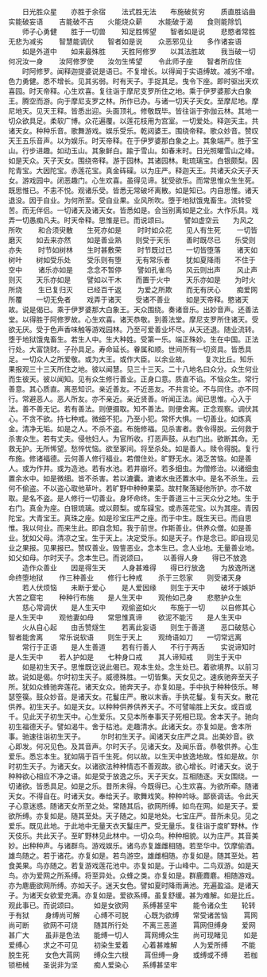<!-- { "loadSidebar": true } -->
　　日光胜众星　　亦胜于余宿
　　法式胜无法　　布施破贫穷
　　质直胜谄曲　　实能破妄语
　　吉能破不吉　　火能烧众薪
　　水能破于渴　　食则能除饥
　　师子心勇健　　胜于一切兽
　　知足胜悕望　　智者如是说
　　悲愍者常胜　　无悲为减劣
　　智慧能调伏　　智者如是说
　　众恶邪见业　　多作诸妄语
　　如是外道中　　如来最殊胜
　　天胜阿修罗　　以其法胜故
　　我当破一切　　何况汝一身
　　汝阿修罗使　　汝勿生悕望
　　令此师子座　　智者所应住
　　时阿修罗。闻释迦提婆说是语已。不复增长。以得闻于实语缚故。减劣不增。色力勇健。悉不增长。见其劣弱。时有天子。手捉其足。曳令下座。即时驱出天欢喜园。时天帝释。心生欢喜。复往诣于摩尼支罗所住之地。乘于伊罗婆那大白象王。腾空而游。向于摩尼支罗之林。所作已办。与诸一切天子天女。至摩尼地。摩尼地天。见天王释。皆悉出迎。头面顶礼。修敬既毕。皆往诣于弥伽云林。其地一切众欲具足。柔软广博。众花遍覆。以莲花枝用为宫室。一切爱处。释迦天主。共诸天女。种种乐音。歌舞游戏。娱乐受乐。乾闼婆王。围绕帝释。歌众妙音。赞叹天王五乐音声。以为娱乐。时天帝释。在于伊罗婆那白象之上。其象端严。胜于宝山。行步进趣。如动玉山。其象鲜白。踰于雪山。如春末时。日光照曜雪山之峰。如是天众。天子天女。围绕帝释。游于园林。其诸园林。毗琉璃宝。白银颇梨。因陀青宝。大因陀宝。赤莲花宝。真金砗磲。以为庄严。释迦天王。共诸天众天子天女。游戏园中。闭恶趣门。心生欢喜。虽得见谛。犹受欲乐。而常思惟众生生死。既思惟已。不恚不悦。观诸乐受。皆悉无常破坏离散。如是知已。内自思惟。诸天退没。因于自业。为何所至。受自业果。业风所吹。堕于地狱饿鬼畜生。流转受苦。而无伴侣。一切诸天及诸天女。皆悉如是。会当别离如是之业。大作乐具。戏弄一切愚痴凡夫。时天帝释。思惟是已。而说颂曰。
　　譬如虚空云　　为风之所吹
　　和合须臾散　　生死亦如是
　　时时如众花　　见人有生死
　　一切皆磨灭　　如去来亦然
　　如是善业熟　　则受于天乐
　　善时既尽已　　乐受则亦失
　　时节如树林　　生时甚敷荣
　　时节既过已　　一切皆堕落
　　诸天如树叶　　树如受乐处
　　受乐则有堕　　无有常乐者
　　犹如夏降雨　　不住于空中
　　诸乐亦如是　　念念不暂停
　　譬如孔雀鸟　　风云则出声
　　风止声则灭　　天乐亦如是
　　譬如以干木　　而置于火中
　　天乐亦如是　　为时火所烧
　　生已复归灭　　已经百千返
　　为爱之所欺　　而无有厌心
　　痴爱网所覆　　一切无免者
　　戏弄于诸天　　受诸不善业
　　如是天帝释。愍诸天故。说是偈已。乘于伊罗婆那大白象王。天众围绕。奏诸音乐。出妙音声。还善法堂。以得胜于阿修罗故。心生欢喜。诸天恭敬。到善法堂。摩尼支罗所住诸天。受欲无厌。受于色声香味触等游戏园林。乃至可爱善业坏尽。从天还退。随业流转。堕于地狱饿鬼畜生。若生人中。生大种姓。受第一乐。端正殊妙。生在中国。正法行处。大富饶财。子孙具足。寿命延长。眷属和顺。世间所有一切资具。皆悉具足。一切众人之所爱敬。或为大王。或作大臣。以余业故。
　　复次比丘。知乐果报观三十三天所住之地。彼以闻慧。见三十三天。二十八地名曰众分。众生何业而生彼天。彼以闻知。见有众生修行善业。正身口意。质直不谄。不恼众生。常行善意。其心质直。离恶知识。亲近善友。不近恶友。不共言论。不与同住。亦不同行。常避恶人。恶人所友。亦不亲近。亲近贤善。听闻正法。闻已思惟。心入于法。善不善无记。若有善法。则便摄取。知不善法。则便舍离。正念观察。调伏其心。不贪不欲。持七种戒。微细不犯。乃至小犯。常怀大惧。一切善业。如炼真金。清净无垢。如是之人。不杀不盗。布施修福。见杀害者。救令得脱。云何救于杀害众生。若有丈夫。侵他妇人。为官所收。打恶声鼓。从右门出。欲断其命。无救无护。无所悕望。愁悴忧恼。欲至冢间。将至杀处。如是善人。赎令得脱。复行布施。修诸福德。云何善人修行福业。若僧住处。旷野无水。渴乏苦恼。如是善人。或为作井。或为造池。若有水池。若井崩坏。若多细虫。为僧修治。以诸细虫置余水中。如是微细。皆不杀害。若以漉囊。漉诸水虫还置水中。是名不杀生。云何不偷盗。不以盗心取他草叶。若旷野中种种果菜。故村聚落疑他所护。亦不故取。是名不盗。是人修行一切善业。身坏命终。生于善道三十三天众分之地。生于右门。真金为座。白银琉璃。或以颇梨。或车磲宝。或赤莲花宝。以为其座。青因陀宝。大青宝王。真珠之座。如是珍宝庄严之座。而于中生。既生天已。而自思惟。我以何业。而来生此。即自念知。我于前世。作斯善业。供养众僧。如是善业。犹如父母。清凉之宝。生于天上。决定受乐。如是天子。作是念已。即自现见业之果报。见果报已。赞叹善业。毁訾恶业。念本生已。念人业地。无量善业地。如父如母。尔时天子。念本生已。而说颂曰。
　　以善得人身　　得已不放逸
　　造作众善业　　因是得生天
　　人身甚难得　　得已行放逸
　　为放逸所迷　　命终堕地狱
　　作三种善业　　修行七种戒
　　杀于三怨家　　则受诸天身
　　若人伏烦恼　　未断于爱心
　　是人爱因缘　　则生于天中
　　破坏于嫉妒　　大苦之窟宅
　　种种行布施　　是人生天中
　　观他如己身　　悲愍护众生
　　慈心常调伏　　是人生天中
　　观偷盗如火　　布施于一切
　　以自修其心　　是人生天中
　　观他妻如母　　常思惟真谛
　　欲泥不能污　　是人生天中
　　火从自心起　　由舌赞燧生
　　若离此妄语　　则生于善道
　　恶口破慈心　　智者能舍离
　　常乐说软语　　则生于天上
　　观绮语如刀　　一切常远离
　　常行于正语　　是人生善道
　　若有行善人　　不行于两舌
　　实说谛知时　　是人生天中
　　若人护如是　　七种身口戒
　　其人谛知戒　　则生于天中
　　如是初生天子。思惟既讫说此偈已。观本生处。念生处已。着欲境界。以前习故。说如是偈。尔时初生天子。威德殊胜。一切皆集。天女见之。速疾驰奔至天子所。犹如众蜂驰奔莲花。诸天女众。驰奔天子。亦复如是。手中执于种种伎乐。琴瑟箜篌。鼓众妙音。是诸天女。花鬘庄严。散以末香。手执花鬘。复有天女。散花供养。初生天子。如是天女。以种种供养供养天子。不可譬喻胜上天女。或百或千。见此天子初生天中。心生爱乐。又见本所奉事天子死相已现。舍本天子。驰向初生福德天子。譬如渴牛。舍于枯池。走趣清水。此诸天女。亦复如是。舍本所事。驰速往诣初生天子。
　　尔时初生天子。闻诸天女庄严之具。出美妙音。欲心即发。何况见色。及其音声。尔时天子。见诸天女。及闻乐音。恭敬供养。心生爱乐。悉忘本生。犹如隔于百千生死。何以故。以生天中放逸地故。性如是故。尔时初生天子。为诸天女。以诸欲法种种情态不善观故。欲心增长。时诸天女。说于种种欲心相应不净之语。如是受于放逸之乐。天子天女。互相随逐。天女围绕。一切诸欲。皆悉具足。如是之乐。昔所未得。今既得已。心生欢喜。为欲所牵。随诸天女。不得自在。时诸天女。奉给天子。歌舞戏笑。种种吟咏。鄙亵调话。令此天子心意迷惑。随诸天女所至之处。常随其后。欲网所缚。如鸟在网。如是天子。爱欲所缚。亦复如是。随其至处。天子随之。如是地处。七宝庄严。昔所未见。见之爱乐。既见此地。于此地中无量天衣天鬘庄严。受无量乐。复往诣于度旷野林。作天伎乐。共此天子。至旷野林见此林中。一切众鸟。种种相貌。以为庄严。其音美妙。出种种声。与诸群鸟。游戏娱乐。诸鸟亦复雄雌相随。若至华中。饮摩偷酒。雄鸟随之。若于诸花。亦复如是。若鸟游空。雄雌相随。亦复如是。随其至处。若食美果。鸟亦随之。若复游戏莲花池中。亦复如是。于山峰中。二鸟双游。如是天鸟。亦为爱网之所系缚。将至异处。众蜂之类。亦复如是。群鹿麚麀。相随游戏。亦为麀鹿欲网所缚。亦如天子。迷天女色。譬如夏时降雨满池。充遍盈溢。是诸天子。为诸天女欲爱充满。亦复如是。爱欲系缚。虽复舒缓。甚为难解。如是比丘。观此事已。而说颂曰。
　　如是女欲网　　系缚甚坚牢
　　能令诸众生　　轮转于有狱
　　身缚尚可解　　心缚不可脱
　　心既为欲缚　　常受诸苦恼
　　罥网尚可断　　欲网不可烧
　　随其所行处　　不离三恶道
　　罥网但缚身　　爱网甚广大
　　虽非是色法　　能缚一切人
　　罥网缚众生　　尚可现睹见
　　如是爱缚心　　求之不可见
　　初染生爱着　　心着甚难解
　　人为爱所缚　　不能脱生死
　　女色大罥网　　缚众生六根
　　罥但缚一身　　或缚或不缚
　　若枷锁杻械　　圣说非为坚
　　痴人爱染心　　系缚甚坚牢
